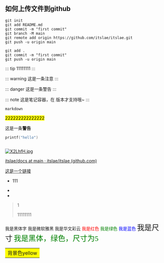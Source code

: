 ## 如何上传文件到github



```shell
git init
git add README.md
git commit -m "first commit"
git branch -M main
git remote add origin https://github.com/itslae/itslae.git
git push -u origin main
```

```shell
git add .
git commit -m "first commit"
git push -u origin main
```

::: tip
11111111
:::

::: warning
这是一条注意
:::

::: danger
这是一条警告
:::

::: note
这是笔记容器，在 <Badge text="v1.5.0 +" /> 版本才支持哦~
:::

`markdown`

<mark>222222222222222</mark>

这是一条**警告**

```c
printf("hello")
```



```c
```

[![X2LhfH.jpg](https://s1.ax1x.com/2022/06/13/X2LhfH.jpg)](https://imgtu.com/i/X2LhfH)





[itslae/docs at main · itslae/itslae (github.com)](https://github.com/itslae/itslae/tree/main/docs)

[这是一个链接](https://github.com/itslae/itslae/tree/main/docs)



- 111
- 

- 

> 1
>
> 11111111

<font face="黑体">我是黑体字</font>
<font face="微软雅黑">我是微软雅黑</font>
<font face="STCAIYUN">我是华文彩云</font>
<font color=red>我是红色</font>
<font color=#008000>我是绿色</font>
<font color=Blue>我是蓝色</font>
<font size=5>我是尺寸</font>
<font face="黑体" color=green size=5>我是黑体，绿色，尺寸为5</font>

<table><tr><td bgcolor=yellow>背景色yellow</td></tr></table>

